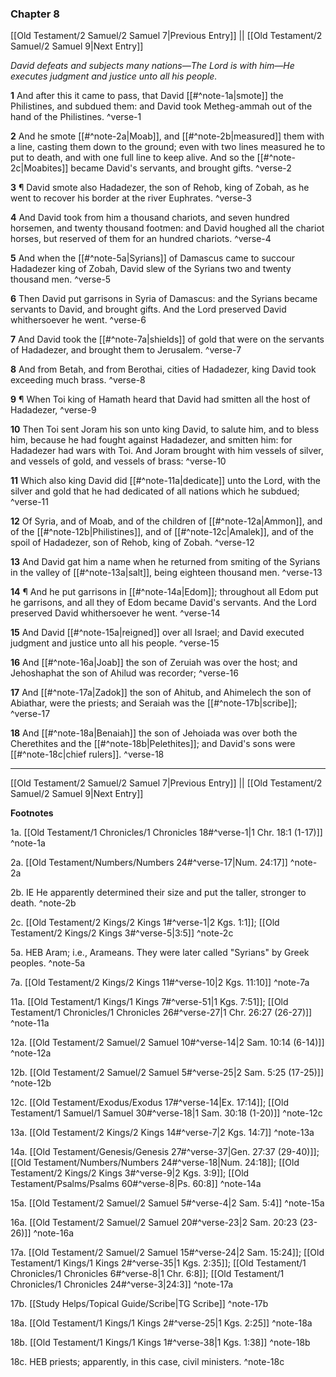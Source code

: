 ### Chapter 8

[[Old Testament/2 Samuel/2 Samuel 7|Previous Entry]]  ||  [[Old Testament/2 Samuel/2 Samuel 9|Next Entry]]

*David defeats and subjects many nations—The Lord is with him—He executes judgment and justice unto all his people.*

**1**  And after this it came to pass, that David [[#^note-1a|smote]] the Philistines, and subdued them: and David took Metheg-ammah out of the hand of the Philistines. ^verse-1

**2**  And he smote [[#^note-2a|Moab]], and [[#^note-2b|measured]] them with a line, casting them down to the ground; even with two lines measured he to put to death, and with one full line to keep alive. And so the [[#^note-2c|Moabites]] became David's servants, and brought gifts. ^verse-2

**3**  ¶ David smote also Hadadezer, the son of Rehob, king of Zobah, as he went to recover his border at the river Euphrates. ^verse-3

**4**  And David took from him a thousand chariots, and seven hundred horsemen, and twenty thousand footmen: and David houghed all the chariot horses, but reserved of them for an hundred chariots. ^verse-4

**5**  And when the [[#^note-5a|Syrians]] of Damascus came to succour Hadadezer king of Zobah, David slew of the Syrians two and twenty thousand men. ^verse-5

**6**  Then David put garrisons in Syria of Damascus: and the Syrians became servants to David, and brought gifts. And the Lord preserved David whithersoever he went. ^verse-6

**7**  And David took the [[#^note-7a|shields]] of gold that were on the servants of Hadadezer, and brought them to Jerusalem. ^verse-7

**8**  And from Betah, and from Berothai, cities of Hadadezer, king David took exceeding much brass. ^verse-8

**9**  ¶ When Toi king of Hamath heard that David had smitten all the host of Hadadezer, ^verse-9

**10**  Then Toi sent Joram his son unto king David, to salute him, and to bless him, because he had fought against Hadadezer, and smitten him: for Hadadezer had wars with Toi. And Joram brought with him vessels of silver, and vessels of gold, and vessels of brass: ^verse-10

**11**  Which also king David did [[#^note-11a|dedicate]] unto the Lord, with the silver and gold that he had dedicated of all nations which he subdued; ^verse-11

**12**  Of Syria, and of Moab, and of the children of [[#^note-12a|Ammon]], and of the [[#^note-12b|Philistines]], and of [[#^note-12c|Amalek]], and of the spoil of Hadadezer, son of Rehob, king of Zobah. ^verse-12

**13**  And David gat him a name when he returned from smiting of the Syrians in the valley of [[#^note-13a|salt]], being eighteen thousand men. ^verse-13

**14**  ¶ And he put garrisons in [[#^note-14a|Edom]]; throughout all Edom put he garrisons, and all they of Edom became David's servants. And the Lord preserved David whithersoever he went. ^verse-14

**15**  And David [[#^note-15a|reigned]] over all Israel; and David executed judgment and justice unto all his people. ^verse-15

**16**  And [[#^note-16a|Joab]] the son of Zeruiah was over the host; and Jehoshaphat the son of Ahilud was recorder; ^verse-16

**17**  And [[#^note-17a|Zadok]] the son of Ahitub, and Ahimelech the son of Abiathar, were the priests; and Seraiah was the [[#^note-17b|scribe]]; ^verse-17

**18**  And [[#^note-18a|Benaiah]] the son of Jehoiada was over both the Cherethites and the [[#^note-18b|Pelethites]]; and David's sons were [[#^note-18c|chief rulers]]. ^verse-18


---
[[Old Testament/2 Samuel/2 Samuel 7|Previous Entry]]  ||  [[Old Testament/2 Samuel/2 Samuel 9|Next Entry]]


**Footnotes**


1a. [[Old Testament/1 Chronicles/1 Chronicles 18#^verse-1|1 Chr. 18:1 (1-17)]] ^note-1a

2a. [[Old Testament/Numbers/Numbers 24#^verse-17|Num. 24:17]] ^note-2a

2b. IE He apparently determined their size and put the taller, stronger to death. ^note-2b

2c. [[Old Testament/2 Kings/2 Kings 1#^verse-1|2 Kgs. 1:1]]; [[Old Testament/2 Kings/2 Kings 3#^verse-5|3:5]] ^note-2c

5a. HEB Aram; i.e., Arameans. They were later called "Syrians" by Greek peoples. ^note-5a

7a. [[Old Testament/2 Kings/2 Kings 11#^verse-10|2 Kgs. 11:10]] ^note-7a

11a. [[Old Testament/1 Kings/1 Kings 7#^verse-51|1 Kgs. 7:51]]; [[Old Testament/1 Chronicles/1 Chronicles 26#^verse-27|1 Chr. 26:27 (26-27)]] ^note-11a

12a. [[Old Testament/2 Samuel/2 Samuel 10#^verse-14|2 Sam. 10:14 (6-14)]] ^note-12a

12b. [[Old Testament/2 Samuel/2 Samuel 5#^verse-25|2 Sam. 5:25 (17-25)]] ^note-12b

12c. [[Old Testament/Exodus/Exodus 17#^verse-14|Ex. 17:14]]; [[Old Testament/1 Samuel/1 Samuel 30#^verse-18|1 Sam. 30:18 (1-20)]] ^note-12c

13a. [[Old Testament/2 Kings/2 Kings 14#^verse-7|2 Kgs. 14:7]] ^note-13a

14a. [[Old Testament/Genesis/Genesis 27#^verse-37|Gen. 27:37 (29-40)]]; [[Old Testament/Numbers/Numbers 24#^verse-18|Num. 24:18]]; [[Old Testament/2 Kings/2 Kings 3#^verse-9|2 Kgs. 3:9]]; [[Old Testament/Psalms/Psalms 60#^verse-8|Ps. 60:8]] ^note-14a

15a. [[Old Testament/2 Samuel/2 Samuel 5#^verse-4|2 Sam. 5:4]] ^note-15a

16a. [[Old Testament/2 Samuel/2 Samuel 20#^verse-23|2 Sam. 20:23 (23-26)]] ^note-16a

17a. [[Old Testament/2 Samuel/2 Samuel 15#^verse-24|2 Sam. 15:24]]; [[Old Testament/1 Kings/1 Kings 2#^verse-35|1 Kgs. 2:35]]; [[Old Testament/1 Chronicles/1 Chronicles 6#^verse-8|1 Chr. 6:8]]; [[Old Testament/1 Chronicles/1 Chronicles 24#^verse-3|24:3]] ^note-17a

17b. [[Study Helps/Topical Guide/Scribe|TG Scribe]] ^note-17b

18a. [[Old Testament/1 Kings/1 Kings 2#^verse-25|1 Kgs. 2:25]] ^note-18a

18b. [[Old Testament/1 Kings/1 Kings 1#^verse-38|1 Kgs. 1:38]] ^note-18b

18c. HEB priests; apparently, in this case, civil ministers. ^note-18c